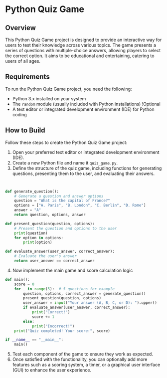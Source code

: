 # Python Quiz Game

## Overview
This Python Quiz Game project is designed to provide an interactive way for users to test their knowledge across various topics. The game presents a series of questions with multiple-choice answers, allowing players to select the correct option. It aims to be educational and entertaining, catering to users of all ages.

## Requirements
To run the Python Quiz Game project, you need the following:

- Python 3.x installed on your system
- The `random` module (usually included with Python installations) !Optional 
- A text editor or integrated development environment (IDE) for Python coding

## How to Build
Follow these steps to create the Python Quiz Game project:

1. Open your preferred text editor or integrated development environment (IDE).
2. Create a new Python file and name it `quiz_game.py`.
3. Define the structure of the quiz game, including functions for generating questions, presenting them to the user, and evaluating their answers.

```python


def generate_question():
    # Generate a question and answer options
    question = "What is the capital of France?"
    options = ["A. Paris", "B. London", "C. Berlin", "D. Rome"]
    answer = "A"
    return question, options, answer

def present_question(question, options):
    # Present the question and options to the user
    print(question)
    for option in options:
        print(option)

def evaluate_answer(user_answer, correct_answer):
    # Evaluate the user's answer
    return user_answer == correct_answer
```

4. Now implement the main game and score calculation logic
```python
def main():
    score = 0
    for _ in range(5):  # 5 questions for example
        question, options, correct_answer = generate_question()
        present_question(question, options)
        user_answer = input("Your answer (A, B, C, or D): ").upper()
        if evaluate_answer(user_answer, correct_answer):
            print("Correct!")
            score += 1
        else:
            print("Incorrect!")
    print("Quiz completed! Your score:", score)

if __name__ == "__main__":
    main()
```
5. Test each component of the game to ensure they work as expected.
6. Once satisfied with the functionality, you can optionally add more features such as a scoring system, a timer, or a graphical user interface (GUI) to enhance the user experience.
